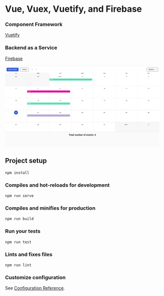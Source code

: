 # Vue, Vuex, Vuetify, and Firebase

### Component Framework

[Vuetify](https://vuetifyjs.com)

### Backend as a Service

[Firebase](https://firebase.google.com)

![screenshot](./screenshot.png)

## Project setup

```
npm install
```

### Compiles and hot-reloads for development

```
npm run serve
```

### Compiles and minifies for production

```
npm run build
```

### Run your tests

```
npm run test
```

### Lints and fixes files

```
npm run lint
```

### Customize configuration

See [Configuration Reference](https://cli.vuejs.org/config/).
